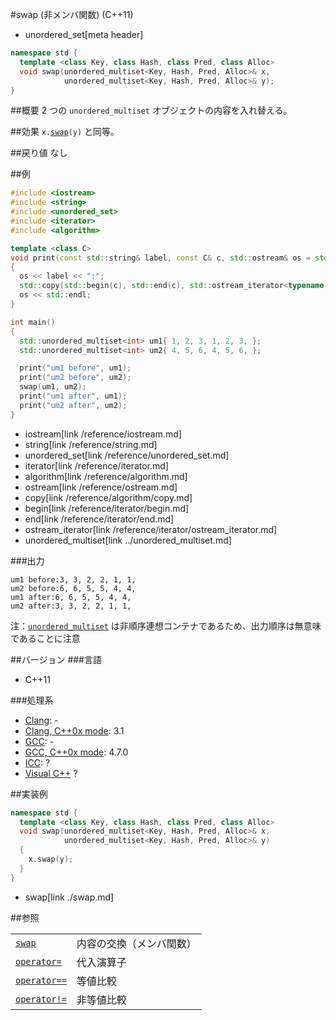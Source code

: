 #swap (非メンバ関数) (C++11)
* unordered_set[meta header]

```cpp
namespace std {
  template <class Key, class Hash, class Pred, class Alloc>
  void swap(unordered_multiset<Key, Hash, Pred, Alloc>& x,
            unordered_multiset<Key, Hash, Pred, Alloc>& y);
}
```

##概要
2 つの `unordered_multiset` オブジェクトの内容を入れ替える。


##効果
`x.`[`swap`](./swap.md)`(y)` と同等。


##戻り値
なし


##例
```cpp
#include <iostream>
#include <string>
#include <unordered_set>
#include <iterator>
#include <algorithm>

template <class C>
void print(const std::string& label, const C& c, std::ostream& os = std::cout)
{
  os << label << ":";
  std::copy(std::begin(c), std::end(c), std::ostream_iterator<typename C::value_type>(os, ", "));
  os << std::endl;
}

int main()
{
  std::unordered_multiset<int> um1{ 1, 2, 3, 1, 2, 3, };
  std::unordered_multiset<int> um2{ 4, 5, 6, 4, 5, 6, };

  print("um1 before", um1);
  print("um2 before", um2);
  swap(um1, um2);
  print("um1 after", um1);
  print("um2 after", um2);
}
```
* iostream[link /reference/iostream.md]
* string[link /reference/string.md]
* unordered_set[link /reference/unordered_set.md]
* iterator[link /reference/iterator.md]
* algorithm[link /reference/algorithm.md]
* ostream[link /reference/ostream.md]
* copy[link /reference/algorithm/copy.md]
* begin[link /reference/iterator/begin.md]
* end[link /reference/iterator/end.md]
* ostream_iterator[link /reference/iterator/ostream_iterator.md]
* unordered_multiset[link ../unordered_multiset.md]

###出力
```
um1 before:3, 3, 2, 2, 1, 1,
um2 before:6, 6, 5, 5, 4, 4,
um1 after:6, 6, 5, 5, 4, 4,
um2 after:3, 3, 2, 2, 1, 1,
```

注：[`unordered_multiset`](/reference/unordered_set/unordered_multiset.md) は非順序連想コンテナであるため、出力順序は無意味であることに注意


##バージョン
###言語
- C++11

###処理系
- [Clang](/implementation.md#clang): -
- [Clang, C++0x mode](/implementation.md#clang): 3.1
- [GCC](/implementation.md#gcc): -
- [GCC, C++0x mode](/implementation.md#gcc): 4.7.0
- [ICC](/implementation.md#icc): ?
- [Visual C++](/implementation.md#visual_cpp) ?

##実装例
```cpp
namespace std {
  template <class Key, class Hash, class Pred, class Alloc>
  void swap(unordered_multiset<Key, Hash, Pred, Alloc>& x,
            unordered_multiset<Key, Hash, Pred, Alloc>& y)
  {
    x.swap(y);
  }
}
```
* swap[link ./swap.md]

##参照


| | |
|----------------------------------------------------------------------------------------------------------------------------------------------------|------------------------------------|
| [`swap`](./swap.md) | 内容の交換（メンバ関数） |
| [`operator=`](./op_assign.md) | 代入演算子 |
| [`operator==`](./op_equal.md) | 等値比較 |
| [`operator!=`](./op_not_equal.md) | 非等値比較 |

